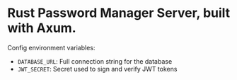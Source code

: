 # Rust Password Manager Server, built with Axum.

Config environment variables:

- `DATABASE_URL`: Full connection string for the database
- `JWT_SECRET`: Secret used to sign and verify JWT tokens